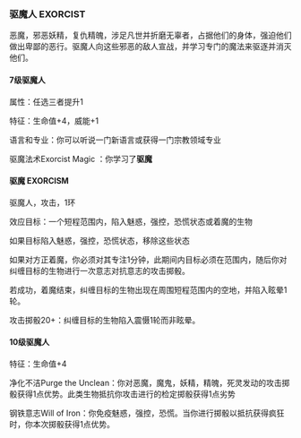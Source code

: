 ### 驱魔人 EXORCIST

恶魔，邪恶妖精，复仇精魄，涉足凡世并折磨无辜者，占据他们的身体，强迫他们做出卑鄙的恶行。驱魔人向这些邪恶的敌人宣战，并学习专门的魔法来驱逐并消灭他们。

#### 7级驱魔人

属性：任选三者提升1

特征：生命值+4，威能+1

语言和专业：你可以听说一门新语言或获得一门宗教领域专业

驱魔法术Exorcist Magic ：你学习了**驱魔**

#### 驱魔 EXORCISM

驱魔人，攻击，1环

效应目标：一个短程范围内，陷入魅惑，强控，恐慌状态或着魔的生物

如果目标陷入魅惑，强控，恐慌状态，移除这些状态

如果对方正着魔，你必须对其专注1分钟，此期间内目标必须在范围内，随后你对纠缠目标的生物进行一次意志对抗意志的攻击掷骰。

若成功，着魔结束，纠缠目标的生物出现在周围短程范围内的空地，并陷入眩晕1轮。

攻击掷骰20+：纠缠目标的生物陷入震慑1轮而非眩晕。

#### 10级驱魔人

特征：生命值+4

净化不洁Purge the
Unclean：你对恶魔，魔鬼，妖精，精魄，死灵发动的攻击掷骰获得1点优势。此类生物抵抗你攻击进行的检定掷骰获得1点劣势

钢铁意志Will of
Iron：你免疫魅惑，强控，恐慌。当你进行掷骰以抵抗获得疯狂时，你本次掷骰获得1点优势。
